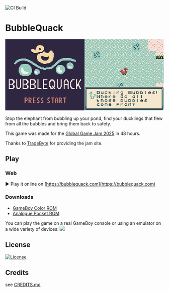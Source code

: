 ![CI Build](https://github.com/bubblequack/bubblequack/actions/workflows/ci.yml/badge.svg)

# BubbleQuack
<img src="assets/screenshots/menu.png" width="50%" /><img src="assets/screenshots/game.png" width="50%" />

Stop the elephant from bubbling up your pond, find your ducklings that flew from all the bubbles and bring them back to safety.

This game was made for the [Global Game Jam 2025](https://globalgamejam.org/games/2025/bubblequack-9) in 48 hours.

Thanks to [TradeByte](https://www.tradebyte.com) for providing the jam site.

## Play
### Web
▶ Play it online on [https://bubblequack.com](https://bubblequack.com)

### Downloads
* [GameBoy Color ROM](https://bubblequack.com/bubblequack.gbc)
* [Analogue Pocket ROM](https://bubblequack.com/bubblequack.pocket)

You can play the game on a real GameBoy console or using an emulator on a wide variety of devices:
<img src="assets/screenshots/supported_hardware.png" height="500px" />

## License
[![License](https://i.creativecommons.org/l/by-nc-sa/4.0/88x31.png)](https://creativecommons.org/licenses/by-nc-sa/4.0)

## Credits
see [CREDITS.md](CREDITS.md)

